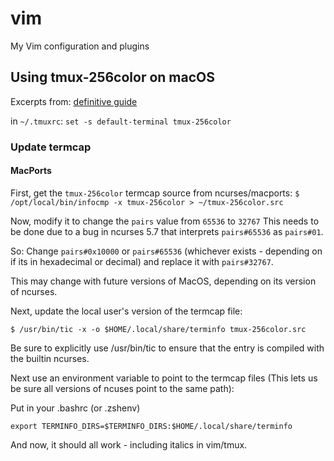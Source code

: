 # vim

My Vim configuration and plugins

## Using tmux-256color on macOS

Excerpts from: [definitive guide](https://gpanders.com/blog/the-definitive-guide-to-using-tmux-256color-on-macos/)

in `~/.tmuxrc`: `set -s default-terminal tmux-256color`

### Update termcap

#### MacPorts

First, get the `tmux-256color` termcap source from ncurses/macports:
`$ /opt/local/bin/infocmp -x tmux-256color > ~/tmux-256color.src`

Now, modify it to change the `pairs` value from `65536` to `32767` This needs
to be done due to a bug in ncurses 5.7 that interprets `pairs#65536` as
`pairs#01`.

So:  Change `pairs#0x10000` or `pairs#65536` (whichever exists - depending on
if its in hexadecimal or decimal) and replace it with `pairs#32767`.

This may change with future versions of MacOS, depending on its version of
ncurses.

Next, update the local user's version of the termcap file:

`$ /usr/bin/tic -x -o $HOME/.local/share/terminfo tmux-256color.src`

Be sure to explicitly use /usr/bin/tic to ensure that the entry is compiled
with the builtin ncurses.

Next use an environment variable to point to the termcap files (This lets us be
sure all versions of ncuses point to the same path):

Put in your .bashrc (or .zshenv)

`export TERMINFO_DIRS=$TERMINFO_DIRS:$HOME/.local/share/terminfo`

And now, it should all work - including italics in vim/tmux.
